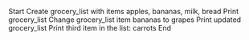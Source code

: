 Start
Create grocery_list with items apples, bananas, milk, bread
Print grocery_list
Change grocery_list item bananas to grapes
Print updated grocery_list
Print third item in the list: carrots
End